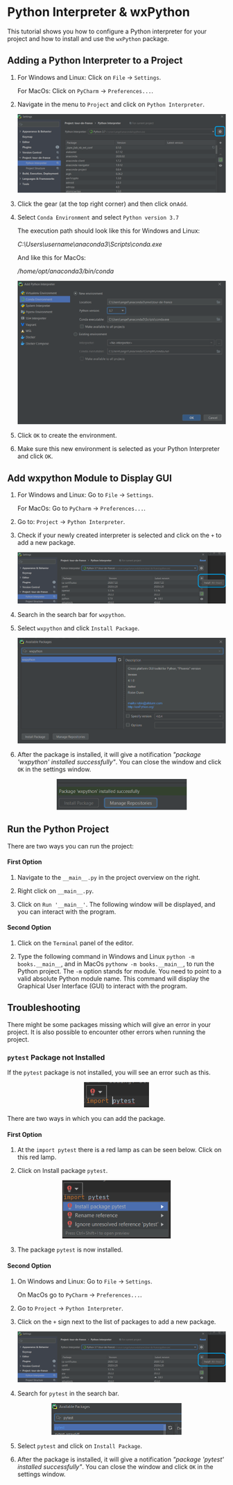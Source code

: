 # Python Interpreter & wxPython
This tutorial shows you how to configure a Python interpreter for your project and how to install and use the `wxPython` package.

## Adding a Python Interpreter to a Project

1. For Windows and Linux: Click on `File` -> `Settings`.

   For MacOs: Click on `PyCharm` -> `Preferences...`.

2. Navigate in the menu to `Project` and click on `Python Interpreter`.

   ![pyton-interpreter](assets/pyton-interpreter.png)

3. Click the gear (at the top right corner) and then click on`Add`.

4. Select `Conda Environment` and select `Python version 3.7`

   The execution path should look like this for Windows and Linux: 

   *C:\Users\username\anaconda3\Scripts\conda.exe*

   And like this for MacOs: 

   */home/opt/anaconda3/bin/conda*

   <div style="text-align:center">
   	<img src="assets/conda-environment.png" alt="Tour de France Program" width="500"/>
   </div>

5. Click `OK` to create the environment.

6. Make sure this new environment is selected as your Python Interpreter and click `OK`.


## Add wxpython Module to Display GUI

1. For Windows and Linux: Go to `File` -> `Settings`. 

   For MacOs: Go to `PyCharm` -> `Preferences...`.

2. Go to: `Project` -> `Python Interpreter`.

3. Check if your newly created interpreter is selected and click on the `+` to add a new package.

   ![add-package](assets/add-package.png)

4. Search in the search bar for `wxpython`.

5. Select `wxpython` and click `Install Package`.

   ![search-wxpython](assets/search-wxpython.png)

6. After the package is installed, it will give a notification *"package 'wxpython' installed successfully"*. You can close the window and click `OK` in the settings window.
   
   <div style="text-align:center">
   	<img src="assets/wxpython-successful.png" alt="wxPython Successful" width="300"/>
   </div>

## Run the Python Project

There are two ways you can run the project:

#### First Option

1. Navigate to the `__main__.py` in the project overview on the right.

2. Right click on `__main__.py`.

3. Click on `Run '__main__'`. The following window will be displayed, and you can interact with the program.

#### Second Option

1. Click on the `Terminal` panel of the editor.

2. Type the following command in Windows and Linux `python -m books.__main__`, and in MacOs `pythonw -m books.__main__`, to run the Python project. The `-m` option stands for module. You need to point to a valid absolute Python module name. This command will display the Graphical User Interface (GUI) to interact with the program.


## Troubleshooting

There might be some packages missing which will give an error in your project. It is also possible to encounter other errors when running the project.

### `pytest` Package not Installed

If the `pytest` package is not installed, you will see an error such as this.

<div style="text-align:center">
	<img src="assets/pytest-error.png" alt="Pytest Run" width="150"/>
</div>


There are two ways in which you can add the package.

#### First Option

1. At the `import pytest` there is a red lamp as can be seen below. Click on this red lamp.

2. Click on Install package `pytest`.
   
<div style="text-align:center">
	<img src="assets/install-pytest.png" alt="Pytest Run" width="250"/>
</div>

3. The package `pytest` is now installed.

#### Second Option

1. On Windows and Linux: Go to `File` -> `Settings`.

   On MacOs go to `PyCharm` -> `Preferences...`.

2. Go to `Project` -> `Python Interpreter`.

3. Click on the `+` sign next to the list of packages to add a new package.

   ![add-package](assets/add-package.png)

4. Search for `pytest` in the search bar.

<div style="text-align:center">
	<img src="assets/search-pytest.png" alt="Pytest Run" width="300"/>
</div>

5. Select `pytest` and click on `Install Package`.

6. After the package is installed, it will give a notification *"package 'pytest' installed successfully"*. You can close the window and click `OK` in the settings window.





